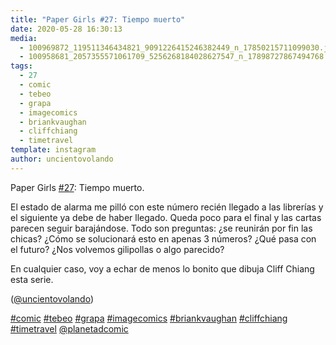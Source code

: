 ```yaml
---
title: "Paper Girls #27: Tiempo muerto"
date: 2020-05-28 16:30:13
media: 
  - 100969872_119511346434821_9091226415246382449_n_17850215711099030.jpg
  - 100958681_2057355571061709_5256268184028627547_n_17898727867494768.jpg
tags: 
  - 27
  - comic
  - tebeo
  - grapa
  - imagecomics
  - briankvaughan
  - cliffchiang
  - timetravel
template: instagram
author: uncientovolando
---
```


Paper Girls [#27](/tags/27): Tiempo muerto.

El estado de alarma me pilló con este número recién llegado a las librerías y el siguiente ya debe de haber llegado. Queda poco para el final y las cartas parecen seguir barajándose. Todo son preguntas: ¿se reunirán por fin las chicas? ¿Cómo se solucionará esto en apenas 3 números? ¿Qué pasa con el futuro? ¿Nos volvemos gilipollas o algo parecido?

En cualquier caso, voy a echar de menos lo bonito que dibuja Cliff Chiang esta serie.

([@uncientovolando](https://instagram.com/uncientovolando))

[#comic](/tags/comic) [#tebeo](/tags/tebeo) [#grapa](/tags/grapa) [#imagecomics](/tags/imagecomics) [#briankvaughan](/tags/briankvaughan) [#cliffchiang](/tags/cliffchiang) [#timetravel](/tags/timetravel) [@planetadcomic](https://instagram.com/planetadcomic)
